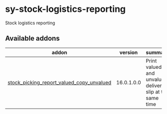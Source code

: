 # sy-stock-logistics-reporting
Stock logistics reporting

[//]: # (addons)

Available addons
----------------
addon | version | summary
--- | --- | ---
[stock_picking_report_valued_copy_unvalued](stock_picking_report_valued_copy_unvalued/) | 16.0.1.0.0 | Print valued and unvalued delivery slip at the same time

[//]: # (end addons)
